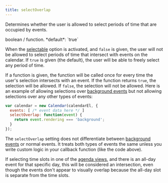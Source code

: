 ```yaml
---
title: selectOverlap
---
```


Determines whether the user is allowed to select periods of time that are occupied by events.

<div class='spec' markdown='1'>
boolean / function. *default*: `true`
</div>

When the [selectable](selectable) option is activated, and `false` is given, the user will not be allowed to select periods of time that intersect with events on the calendar. If `true` is given (the default), the user will be able to freely select any period of time.

If a function is given, the function will be called once for every time the user's selection intersects with an event. If the function returns `true`, the selection will be allowed. If `false`, the selection will not be allowed. Here is an example of allowing selections over [background events](background-events) but not allowing selections over any other types of events:

```js
var calendar = new Calendar(calendarEl, {
  events: [ /* event data here */ ]
  selectOverlap: function(event) {
    return event.rendering === 'background';
  }
});
```

The `selectOverlap` setting does not differentiate between [background events](background-events) or normal events. It treats both types of events the same unless you write custom logic in your callback function (like the code above).

If selecting time slots in one of the [agenda views](agenda-view), and there is an all-day event for that specific day, this will be considered an intersection, even though the events don't appear to visually overlap because the all-day slot is separate from the time slots.
